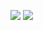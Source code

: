 ![](https://komarev.com/ghpvc/?username=klaener)
![](https://i.pinimg.com/564x/cd/0a/05/cd0a05b4f43799f412a884821b435a2d.jpg)

